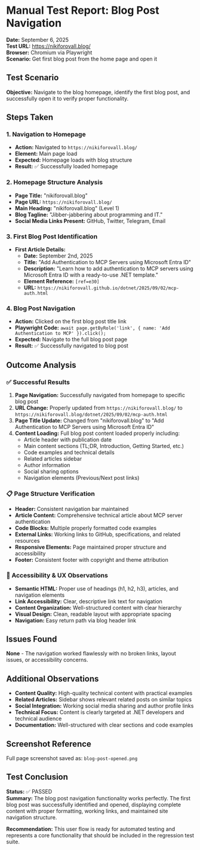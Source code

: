 # Manual Test Report: Blog Post Navigation

**Date:** September 6, 2025  
**Test URL:** https://nikiforovall.blog/  
**Browser:** Chromium via Playwright  
**Scenario:** Get first blog post from the home page and open it

## Test Scenario
**Objective:** Navigate to the blog homepage, identify the first blog post, and successfully open it to verify proper functionality.

## Steps Taken

### 1. Navigation to Homepage
- **Action:** Navigated to `https://nikiforovall.blog/`
- **Element:** Main page load
- **Expected:** Homepage loads with blog structure
- **Result:** ✅ Successfully loaded homepage

### 2. Homepage Structure Analysis
- **Page Title:** "nikiforovall.blog"
- **Page URL:** `https://nikiforovall.blog/`
- **Main Heading:** "nikiforovall.blog" (Level 1)
- **Blog Tagline:** "Jibber-jabbering about programming and IT."
- **Social Media Links Present:** GitHub, Twitter, Telegram, Email

### 3. First Blog Post Identification
- **First Article Details:**
  - **Date:** September 2nd, 2025
  - **Title:** "Add Authentication to MCP Servers using Microsoft Entra ID"
  - **Description:** "Learn how to add authentication to MCP servers using Microsoft Entra ID with a ready-to-use .NET template."
  - **Element Reference:** `[ref=e30]`
  - **URL:** `https://nikiforovall.github.io/dotnet/2025/09/02/mcp-auth.html`

### 4. Blog Post Navigation
- **Action:** Clicked on the first blog post title link
- **Playwright Code:** `await page.getByRole('link', { name: 'Add Authentication to MCP' }).click();`
- **Expected:** Navigate to the full blog post page
- **Result:** ✅ Successfully navigated to blog post

## Outcome Analysis

### ✅ Successful Results
1. **Page Navigation:** Successfully navigated from homepage to specific blog post
2. **URL Change:** Properly updated from `https://nikiforovall.blog/` to `https://nikiforovall.blog/dotnet/2025/09/02/mcp-auth.html`
3. **Page Title Update:** Changed from "nikiforovall.blog" to "Add Authentication to MCP Servers using Microsoft Entra ID"
4. **Content Loading:** Full blog post content loaded properly including:
   - Article header with publication date
   - Main content sections (TL;DR, Introduction, Getting Started, etc.)
   - Code examples and technical details
   - Related articles sidebar
   - Author information
   - Social sharing options
   - Navigation elements (Previous/Next post links)

### 📋 Page Structure Verification
- **Header:** Consistent navigation bar maintained
- **Article Content:** Comprehensive technical article about MCP server authentication
- **Code Blocks:** Multiple properly formatted code examples
- **External Links:** Working links to GitHub, specifications, and related resources
- **Responsive Elements:** Page maintained proper structure and accessibility
- **Footer:** Consistent footer with copyright and theme attribution

### 🎯 Accessibility & UX Observations
- **Semantic HTML:** Proper use of headings (h1, h2, h3), articles, and navigation elements
- **Link Accessibility:** Clear, descriptive link text for navigation
- **Content Organization:** Well-structured content with clear hierarchy
- **Visual Design:** Clean, readable layout with appropriate spacing
- **Navigation:** Easy return path via blog header link

## Issues Found
**None** - The navigation worked flawlessly with no broken links, layout issues, or accessibility concerns.

## Additional Observations
- **Content Quality:** High-quality technical content with practical examples
- **Related Articles:** Sidebar shows relevant related posts on similar topics
- **Social Integration:** Working social media sharing and author profile links
- **Technical Focus:** Content is clearly targeted at .NET developers and technical audience
- **Documentation:** Well-structured with clear sections and code examples

## Screenshot Reference
Full page screenshot saved as: `blog-post-opened.png`

## Test Conclusion
**Status:** ✅ PASSED  
**Summary:** The blog post navigation functionality works perfectly. The first blog post was successfully identified and opened, displaying complete content with proper formatting, working links, and maintained site navigation structure.

**Recommendation:** This user flow is ready for automated testing and represents a core functionality that should be included in the regression test suite.